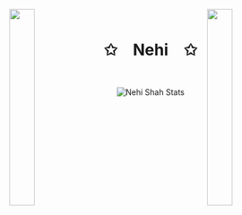 <img align="left" src="https://user-images.githubusercontent.com/65187002/144930161-2f783401-8d27-4fdf-a2f7-cc0ba32f1f1f.gif" width="30%" style="display:inline;"><img align="right" src="https://user-images.githubusercontent.com/65187002/144930161-2f783401-8d27-4fdf-a2f7-cc0ba32f1f1f.gif" width="30%" style="display:inline;">
<br>
<p align="center">
    <h1 align="center">✩&emsp;Nehi&emsp;✩</h1>
</p>
<!-- <p align="center">
    <img src="https://readme-typing-svg.herokuapp.com/?lines=Yoooooooooooooooo;Welcome+to+my+profile!;Have+a+look+around!&font=Fira%20Code&color=%23D62F79&center=true&width=280&height=50">
</p> -->
<br>
<!-- <p align="center">
    <img id="preview" src="https://komarev.com/ghpvc/?username=shahnehi06&color=grey">
</p> -->
<p align="center">
<!--     <a href="https://leetcode.com/nehishah/"><img width="48%" src="https://leetcode.card.workers.dev/nehishah?theme=dark&font=baloo&extension=null&border=2&border_radius=8"></a> -->
<!--     <a href="https://github.com/shahnehi06"><img width="50%" src="https://github-readme-stats.vercel.app/api/top-langs/?username=shahnehi06&theme=dark&hide=html,css,cmake&layout=compact&langs_count=5&bg_color=101010&hide_title=true"></a> -->
    <img src="https://github-readme-stats.vercel.app/api?username=shahnehi06&amp;show_icons=true" alt="Nehi Shah Stats"/>
</p>
